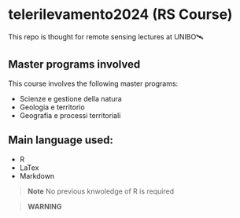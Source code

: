 # telerilevamento2024 (RS Course)

This repo is thought for remote sensing lectures at UNIBO🛰️

## Master programs involved

This course involves the following master programs:

+ Scienze e gestione della natura
+ Geologia e territorio
+ Geografia e processi territoriali

## Main language used:

+ R
+ LaTex
+ Markdown

> **Note** No previous knwoledge of R is required


> **WARNING**





